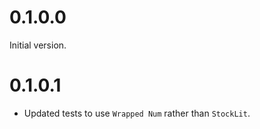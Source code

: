 # 0.1.0.0

Initial version.

# 0.1.0.1

* Updated tests to use `Wrapped Num` rather than `StockLit`.
